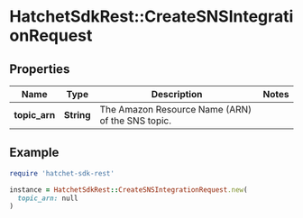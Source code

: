 # HatchetSdkRest::CreateSNSIntegrationRequest

## Properties

| Name | Type | Description | Notes |
| ---- | ---- | ----------- | ----- |
| **topic_arn** | **String** | The Amazon Resource Name (ARN) of the SNS topic. |  |

## Example

```ruby
require 'hatchet-sdk-rest'

instance = HatchetSdkRest::CreateSNSIntegrationRequest.new(
  topic_arn: null
)
```

